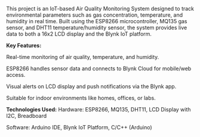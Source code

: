 This project is an IoT-based Air Quality Monitoring System designed to track environmental parameters such as gas concentration, temperature, and humidity in real time. Built using the ESP8266 microcontroller, MQ135 gas sensor, and DHT11 temperature/humidity sensor, the system provides live data to both a 16x2 LCD display and the Blynk IoT platform.

**Key Features:**

Real-time monitoring of air quality, temperature, and humidity.

ESP8266 handles sensor data and connects to Blynk Cloud for mobile/web access.

Visual alerts on LCD display and push notifications via the Blynk app.

Suitable for indoor environments like homes, offices, or labs.

**Technologies Used:**
Hardware: ESP8266, MQ135, DHT11, LCD Display with I2C, Breadboard

Software: Arduino IDE, Blynk IoT Platform, C/C++ (Arduino)
